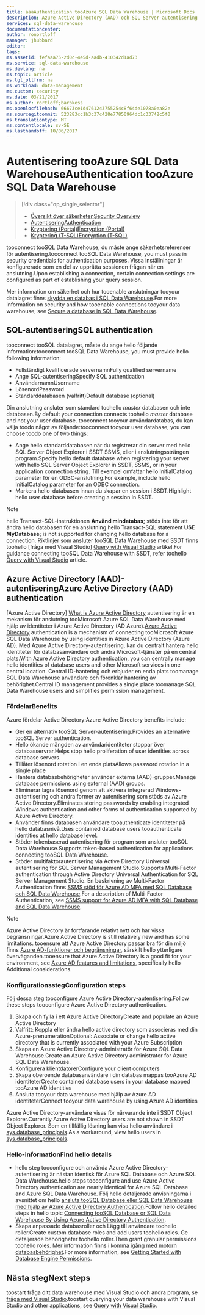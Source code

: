```yaml
---
title: aaaAuthentication tooAzure SQL Data Warehouse | Microsoft Docs
description: Azure Active Directory (AAD) och SQL Server-autentisering tooAzure SQL Data Warehouse.
services: sql-data-warehouse
documentationcenter: 
author: ronortloff
manager: jhubbard
editor: 
tags: 
ms.assetid: fefaaa75-2d0c-4e5d-aadb-410342d1ad73
ms.service: sql-data-warehouse
ms.devlang: na
ms.topic: article
ms.tgt_pltfrm: na
ms.workload: data-management
ms.custom: security
ms.date: 03/21/2017
ms.author: rortloff;barbkess
ms.openlocfilehash: 66673ce1d4761243755254c8f64de1078a0ea82e
ms.sourcegitcommit: 523283cc1b3c37c428e77850964dc1c33742c5f0
ms.translationtype: MT
ms.contentlocale: sv-SE
ms.lasthandoff: 10/06/2017
---
```

# <a name="authentication-tooazure-sql-data-warehouse"></a><span data-ttu-id="0d2c7-103">Autentisering tooAzure SQL Data Warehouse</span><span class="sxs-lookup"><span data-stu-id="0d2c7-103">Authentication tooAzure SQL Data Warehouse</span></span>
> [!div class="op_single_selector"]
> * [<span data-ttu-id="0d2c7-104">Översikt över säkerheten</span><span class="sxs-lookup"><span data-stu-id="0d2c7-104">Security Overview</span></span>](sql-data-warehouse-overview-manage-security.md)
> * [<span data-ttu-id="0d2c7-105">Autentisering</span><span class="sxs-lookup"><span data-stu-id="0d2c7-105">Authentication</span></span>](sql-data-warehouse-authentication.md)
> * [<span data-ttu-id="0d2c7-106">Kryptering (Portal)</span><span class="sxs-lookup"><span data-stu-id="0d2c7-106">Encryption (Portal)</span></span>](sql-data-warehouse-encryption-tde.md)
> * [<span data-ttu-id="0d2c7-107">Kryptering (T-SQL)</span><span class="sxs-lookup"><span data-stu-id="0d2c7-107">Encryption (T-SQL)</span></span>](sql-data-warehouse-encryption-tde-tsql.md)
> 
> 

<span data-ttu-id="0d2c7-108">tooconnect tooSQL Data Warehouse, du måste ange säkerhetsreferenser för autentisering.</span><span class="sxs-lookup"><span data-stu-id="0d2c7-108">tooconnect tooSQL Data Warehouse, you must pass in security credentials for authentication purposes.</span></span> <span data-ttu-id="0d2c7-109">Vissa inställningar är konfigurerade som en del av upprätta sessionen frågan när en anslutning.</span><span class="sxs-lookup"><span data-stu-id="0d2c7-109">Upon establishing a connection, certain connection settings are configured as part of establishing your query session.</span></span>  

<span data-ttu-id="0d2c7-110">Mer information om säkerhet och hur tooenable anslutningar tooyour datalagret finns [skydda en databas i SQL Data Warehouse][Secure a database in SQL Data Warehouse].</span><span class="sxs-lookup"><span data-stu-id="0d2c7-110">For more information on security and how tooenable connections tooyour data warehouse, see [Secure a database in SQL Data Warehouse][Secure a database in SQL Data Warehouse].</span></span>

## <a name="sql-authentication"></a><span data-ttu-id="0d2c7-111">SQL-autentisering</span><span class="sxs-lookup"><span data-stu-id="0d2c7-111">SQL authentication</span></span>
<span data-ttu-id="0d2c7-112">tooconnect tooSQL datalagret, måste du ange hello följande information:</span><span class="sxs-lookup"><span data-stu-id="0d2c7-112">tooconnect tooSQL Data Warehouse, you must provide hello following information:</span></span>

* <span data-ttu-id="0d2c7-113">Fullständigt kvalificerade servernamn</span><span class="sxs-lookup"><span data-stu-id="0d2c7-113">Fully qualified servername</span></span>
* <span data-ttu-id="0d2c7-114">Ange SQL-autentisering</span><span class="sxs-lookup"><span data-stu-id="0d2c7-114">Specify SQL authentication</span></span>
* <span data-ttu-id="0d2c7-115">Användarnamn</span><span class="sxs-lookup"><span data-stu-id="0d2c7-115">Username</span></span>
* <span data-ttu-id="0d2c7-116">Lösenord</span><span class="sxs-lookup"><span data-stu-id="0d2c7-116">Password</span></span>
* <span data-ttu-id="0d2c7-117">Standarddatabasen (valfritt)</span><span class="sxs-lookup"><span data-stu-id="0d2c7-117">Default database (optional)</span></span>

<span data-ttu-id="0d2c7-118">Din anslutning ansluter som standard toohello *master* databasen och inte databasen.</span><span class="sxs-lookup"><span data-stu-id="0d2c7-118">By default your connection connects toohello *master* database and not your user database.</span></span> <span data-ttu-id="0d2c7-119">tooconnect tooyour användardatabas, du kan välja toodo något av följande:</span><span class="sxs-lookup"><span data-stu-id="0d2c7-119">tooconnect tooyour user database, you can choose toodo one of two things:</span></span>

* <span data-ttu-id="0d2c7-120">Ange hello standarddatabasen när du registrerar din server med hello SQL Server Object Explorer i SSDT SSMS, eller i anslutningssträngen program.</span><span class="sxs-lookup"><span data-stu-id="0d2c7-120">Specify hello default database when registering your server with hello SQL Server Object Explorer in SSDT, SSMS, or in your application connection string.</span></span> <span data-ttu-id="0d2c7-121">Till exempel omfattar hello InitialCatalog parameter för en ODBC-anslutning.</span><span class="sxs-lookup"><span data-stu-id="0d2c7-121">For example, include hello InitialCatalog parameter for an ODBC connection.</span></span>
* <span data-ttu-id="0d2c7-122">Markera hello-databasen innan du skapar en session i SSDT.</span><span class="sxs-lookup"><span data-stu-id="0d2c7-122">Highlight hello user database before creating a session in SSDT.</span></span>

> [!NOTE]
> <span data-ttu-id="0d2c7-123">hello Transact-SQL-instruktionen **Använd mindatabas;** stöds inte för att ändra hello databasen för en anslutning.</span><span class="sxs-lookup"><span data-stu-id="0d2c7-123">hello Transact-SQL statement **USE MyDatabase;** is not supported for changing hello database for a connection.</span></span> <span data-ttu-id="0d2c7-124">Riktlinjer som ansluter tooSQL Data Warehouse med SSDT finns toohello [fråga med Visual Studio] [ Query with Visual Studio] artikel.</span><span class="sxs-lookup"><span data-stu-id="0d2c7-124">For guidance connecting tooSQL Data Warehouse with SSDT, refer toohello [Query with Visual Studio][Query with Visual Studio] article.</span></span>
> 
> 

## <a name="azure-active-directory-aad-authentication"></a><span data-ttu-id="0d2c7-125">Azure Active Directory (AAD)-autentisering</span><span class="sxs-lookup"><span data-stu-id="0d2c7-125">Azure Active Directory (AAD) authentication</span></span>
<span data-ttu-id="0d2c7-126">[Azure Active Directory] [ What is Azure Active Directory] autentisering är en mekanism för anslutning tooMicrosoft Azure SQL Data Warehouse med hjälp av identiteter i Azure Active Directory (AD Azure).</span><span class="sxs-lookup"><span data-stu-id="0d2c7-126">[Azure Active Directory][What is Azure Active Directory] authentication is a mechanism of connecting tooMicrosoft Azure SQL Data Warehouse by using identities in Azure Active Directory (Azure AD).</span></span> <span data-ttu-id="0d2c7-127">Med Azure Active Directory-autentisering, kan du centralt hantera hello identiteter för databasanvändare och andra Microsoft-tjänster på en central plats.</span><span class="sxs-lookup"><span data-stu-id="0d2c7-127">With Azure Active Directory authentication, you can centrally manage hello identities of database users and other Microsoft services in one central location.</span></span> <span data-ttu-id="0d2c7-128">Central ID-hantering och erbjuder en enda plats toomanage SQL Data Warehouse användare och förenklar hantering av behörighet.</span><span class="sxs-lookup"><span data-stu-id="0d2c7-128">Central ID management provides a single place toomanage SQL Data Warehouse users and simplifies permission management.</span></span> 

### <a name="benefits"></a><span data-ttu-id="0d2c7-129">Fördelar</span><span class="sxs-lookup"><span data-stu-id="0d2c7-129">Benefits</span></span>
<span data-ttu-id="0d2c7-130">Azure fördelar Active Directory:</span><span class="sxs-lookup"><span data-stu-id="0d2c7-130">Azure Active Directory benefits include:</span></span>

* <span data-ttu-id="0d2c7-131">Ger en alternativ tooSQL Server-autentisering.</span><span class="sxs-lookup"><span data-stu-id="0d2c7-131">Provides an alternative tooSQL Server authentication.</span></span>
* <span data-ttu-id="0d2c7-132">Hello ökande mängden av användaridentiteter stoppar över databasservrar.</span><span class="sxs-lookup"><span data-stu-id="0d2c7-132">Helps stop hello proliferation of user identities across database servers.</span></span>
* <span data-ttu-id="0d2c7-133">Tillåter lösenord rotation i en enda plats</span><span class="sxs-lookup"><span data-stu-id="0d2c7-133">Allows password rotation in a single place</span></span>
* <span data-ttu-id="0d2c7-134">Hantera databasbehörigheter använder externa (AAD)-grupper.</span><span class="sxs-lookup"><span data-stu-id="0d2c7-134">Manage database permissions using external (AAD) groups.</span></span>
* <span data-ttu-id="0d2c7-135">Eliminerar lagra lösenord genom att aktivera integrerad Windows-autentisering och andra former av autentisering som stöds av Azure Active Directory.</span><span class="sxs-lookup"><span data-stu-id="0d2c7-135">Eliminates storing passwords by enabling integrated Windows authentication and other forms of authentication supported by Azure Active Directory.</span></span>
* <span data-ttu-id="0d2c7-136">Använder finns databasen användare tooauthenticate identiteter på hello databasnivå.</span><span class="sxs-lookup"><span data-stu-id="0d2c7-136">Uses contained database users tooauthenticate identities at hello database level.</span></span>
* <span data-ttu-id="0d2c7-137">Stöder tokenbaserad autentisering för program som ansluter tooSQL Data Warehouse.</span><span class="sxs-lookup"><span data-stu-id="0d2c7-137">Supports token-based authentication for applications connecting tooSQL Data Warehouse.</span></span>
* <span data-ttu-id="0d2c7-138">Stöder multifaktorautentisering via Active Directory Universal autentisering för SQL Server Management Studio.</span><span class="sxs-lookup"><span data-stu-id="0d2c7-138">Supports Multi-Factor authentication through Active Directory Universal Authentication for SQL Server Management Studio.</span></span> <span data-ttu-id="0d2c7-139">En beskrivning av Multi-Factor Authentication finns [SSMS stöd för Azure AD MFA med SQL Database och SQL Data Warehouse](../sql-database/sql-database-ssms-mfa-authentication.md).</span><span class="sxs-lookup"><span data-stu-id="0d2c7-139">For a description of Multi-Factor Authentication, see [SSMS support for Azure AD MFA with SQL Database and SQL Data Warehouse](../sql-database/sql-database-ssms-mfa-authentication.md).</span></span>

> [!NOTE]
> <span data-ttu-id="0d2c7-140">Azure Active Directory är fortfarande relativt nytt och har vissa begränsningar.</span><span class="sxs-lookup"><span data-stu-id="0d2c7-140">Azure Active Directory is still relatively new and has some limitations.</span></span> <span data-ttu-id="0d2c7-141">tooensure att Azure Active Directory passar bra för din miljö finns [Azure AD-funktioner och begränsningar][Azure AD features and limitations], särskilt hello ytterligare överväganden.</span><span class="sxs-lookup"><span data-stu-id="0d2c7-141">tooensure that Azure Active Directory is a good fit for your environment, see [Azure AD features and limitations][Azure AD features and limitations], specifically hello Additional considerations.</span></span>
> 
> 

### <a name="configuration-steps"></a><span data-ttu-id="0d2c7-142">Konfigurationssteg</span><span class="sxs-lookup"><span data-stu-id="0d2c7-142">Configuration steps</span></span>
<span data-ttu-id="0d2c7-143">Följ dessa steg tooconfigure Azure Active Directory-autentisering.</span><span class="sxs-lookup"><span data-stu-id="0d2c7-143">Follow these steps tooconfigure Azure Active Directory authentication.</span></span>

1. <span data-ttu-id="0d2c7-144">Skapa och fylla i ett Azure Active Directory</span><span class="sxs-lookup"><span data-stu-id="0d2c7-144">Create and populate an Azure Active Directory</span></span>
2. <span data-ttu-id="0d2c7-145">Valfritt: Koppla eller ändra hello active directory som associeras med din Azure-prenumeration</span><span class="sxs-lookup"><span data-stu-id="0d2c7-145">Optional: Associate or change hello active directory that is currently associated with your Azure Subscription</span></span>
3. <span data-ttu-id="0d2c7-146">Skapa en Azure Active Directory-administratör för Azure SQL Data Warehouse.</span><span class="sxs-lookup"><span data-stu-id="0d2c7-146">Create an Azure Active Directory administrator for Azure SQL Data Warehouse.</span></span>
4. <span data-ttu-id="0d2c7-147">Konfigurera klientdatorer</span><span class="sxs-lookup"><span data-stu-id="0d2c7-147">Configure your client computers</span></span>
5. <span data-ttu-id="0d2c7-148">Skapa oberoende databasanvändare i din databas mappas tooAzure AD identiteter</span><span class="sxs-lookup"><span data-stu-id="0d2c7-148">Create contained database users in your database mapped tooAzure AD identities</span></span>
6. <span data-ttu-id="0d2c7-149">Ansluta tooyour data warehouse med hjälp av Azure AD identiteter</span><span class="sxs-lookup"><span data-stu-id="0d2c7-149">Connect tooyour data warehouse by using Azure AD identities</span></span>

<span data-ttu-id="0d2c7-150">Azure Active Directory-användare visas för närvarande inte i SSDT Object Explorer.</span><span class="sxs-lookup"><span data-stu-id="0d2c7-150">Currently Azure Active Directory users are not shown in SSDT Object Explorer.</span></span> <span data-ttu-id="0d2c7-151">Som en tillfällig lösning kan visa hello användare i [sys.database_principals](https://msdn.microsoft.com/library/ms187328.aspx).</span><span class="sxs-lookup"><span data-stu-id="0d2c7-151">As a workaround, view hello users in [sys.database_principals](https://msdn.microsoft.com/library/ms187328.aspx).</span></span>

### <a name="find-hello-details"></a><span data-ttu-id="0d2c7-152">Hello-information</span><span class="sxs-lookup"><span data-stu-id="0d2c7-152">Find hello details</span></span>
* <span data-ttu-id="0d2c7-153">hello steg tooconfigure och använda Azure Active Directory-autentisering är nästan identisk för Azure SQL Database och Azure SQL Data Warehouse.</span><span class="sxs-lookup"><span data-stu-id="0d2c7-153">hello steps tooconfigure and use Azure Active Directory authentication are nearly identical for Azure SQL Database and Azure SQL Data Warehouse.</span></span> <span data-ttu-id="0d2c7-154">Följ hello detaljerade anvisningarna i avsnittet om hello [ansluta tooSQL Database eller SQL Data Warehouse med hjälp av Azure Active Directory Authentication](../sql-database/sql-database-aad-authentication.md).</span><span class="sxs-lookup"><span data-stu-id="0d2c7-154">Follow hello detailed steps in hello topic [Connecting tooSQL Database or SQL Data Warehouse By Using Azure Active Directory Authentication](../sql-database/sql-database-aad-authentication.md).</span></span>
* <span data-ttu-id="0d2c7-155">Skapa anpassade databasroller och Lägg till användare toohello roller.</span><span class="sxs-lookup"><span data-stu-id="0d2c7-155">Create custom database roles and add users toohello roles.</span></span> <span data-ttu-id="0d2c7-156">Ge detaljerade behörigheter toohello roller.</span><span class="sxs-lookup"><span data-stu-id="0d2c7-156">Then grant granular permissions toohello roles.</span></span> <span data-ttu-id="0d2c7-157">Mer information finns i [komma igång med motorn databasbehörighet](https://msdn.microsoft.com/library/mt667986.aspx).</span><span class="sxs-lookup"><span data-stu-id="0d2c7-157">For more information, see [Getting Started with Database Engine Permissions](https://msdn.microsoft.com/library/mt667986.aspx).</span></span>

## <a name="next-steps"></a><span data-ttu-id="0d2c7-158">Nästa steg</span><span class="sxs-lookup"><span data-stu-id="0d2c7-158">Next steps</span></span>
<span data-ttu-id="0d2c7-159">toostart fråga ditt data warehouse med Visual Studio och andra program, se [fråga med Visual Studio][Query with Visual Studio].</span><span class="sxs-lookup"><span data-stu-id="0d2c7-159">toostart querying your data warehouse with Visual Studio and other applications, see [Query with Visual Studio][Query with Visual Studio].</span></span>

<!-- Article references -->
[Secure a database in SQL Data Warehouse]: ./sql-data-warehouse-overview-manage-security.md
[Query with Visual Studio]: ./sql-data-warehouse-query-visual-studio.md
[What is Azure Active Directory]: ../active-directory/active-directory-whatis.md
[Azure AD features and limitations]: ../sql-database/sql-database-aad-authentication.md#azure-ad-features-and-limitations
